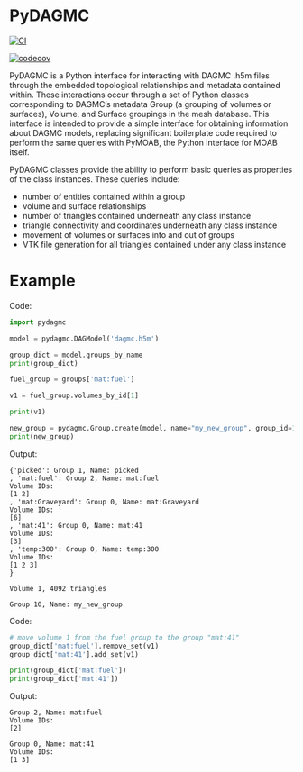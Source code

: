 # PyDAGMC

[![CI](https://github.com/svalinn/pydagmc/actions/workflows/ci.yml/badge.svg)](https://github.com/svalinn/pydagmc/actions/workflows/ci.yml)

[![codecov](https://codecov.io/github/svalinn/pydagmc/graph/badge.svg?token=TONI94VBED)](https://codecov.io/github/svalinn/pydagmc)

PyDAGMC is a Python interface for interacting with DAGMC .h5m files through the embedded topological relationships and metadata contained within. These interactions occur through a set of Python classes corresponding to DAGMC’s metadata Group (a grouping of volumes or surfaces), Volume, and Surface groupings in the mesh database. This interface is intended to provide a simple interface for obtaining information about DAGMC models, replacing significant boilerplate code required to perform the same queries with PyMOAB, the Python interface for MOAB itself.

PyDAGMC classes provide the ability to perform basic queries as properties of the class instances. These queries include:

- number of entities contained within a group
- volume and surface relationships
- number of triangles contained underneath any class instance
- triangle connectivity and coordinates underneath any class instance
- movement of volumes or surfaces into and out of groups
- VTK file generation for all triangles contained under any class instance


# Example

Code:

```python
import pydagmc

model = pydagmc.DAGModel('dagmc.h5m')

group_dict = model.groups_by_name
print(group_dict)

fuel_group = groups['mat:fuel']

v1 = fuel_group.volumes_by_id[1]

print(v1)

new_group = pydagmc.Group.create(model, name="my_new_group", group_id=10)
print(new_group)

```
Output:

```shell
{'picked': Group 1, Name: picked
, 'mat:fuel': Group 2, Name: mat:fuel
Volume IDs:
[1 2]
, 'mat:Graveyard': Group 0, Name: mat:Graveyard
Volume IDs:
[6]
, 'mat:41': Group 0, Name: mat:41
Volume IDs:
[3]
, 'temp:300': Group 0, Name: temp:300
Volume IDs:
[1 2 3]
}

Volume 1, 4092 triangles

Group 10, Name: my_new_group
```

Code:

```python
# move volume 1 from the fuel group to the group "mat:41"
group_dict['mat:fuel'].remove_set(v1)
group_dict['mat:41'].add_set(v1)

print(group_dict['mat:fuel'])
print(group_dict['mat:41'])
```

Output:

```shell
Group 2, Name: mat:fuel
Volume IDs:
[2]

Group 0, Name: mat:41
Volume IDs:
[1 3]
```